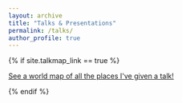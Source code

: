 ```yaml
---
layout: archive
title: "Talks & Presentations"
permalink: /talks/
author_profile: true
---
```


{% if site.talkmap_link == true %}

<p style="text-decoration:underline;"><a href="/talkmap.html">See a world map of all the places I've given a talk!</a></p>

{% endif %}
